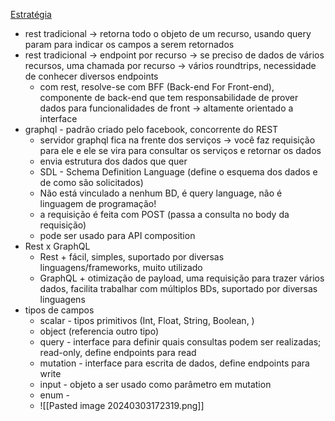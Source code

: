 [Estratégia](https://www.estrategiaconcursos.com.br/app/dashboard/cursos/275777/aulas/2640897/videos/132944)
* rest tradicional -> retorna todo o objeto de um recurso, usando query param para indicar os campos a serem retornados
* rest tradicional -> endpoint por recurso -> se preciso de dados de vários recursos, uma chamada por recurso -> vários roundtrips, necessidade de conhecer diversos endpoints
	* com rest, resolve-se com BFF (Back-end For Front-end), componente de back-end que tem responsabilidade de prover dados para funcionalidades de front -> altamente orientado a interface
* graphql - padrão criado pelo facebook, concorrente do REST 
	* servidor graphql fica na frente dos serviços -> você faz requisição para ele e ele se vira para consultar os serviços e retornar os dados
	* envia estrutura dos dados que quer
	* SDL - Schema Definition Language (define o esquema dos dados e de como são solicitados)
	* Não está vinculado a nenhum BD, é query language, não é linguagem de programação!
	* a requisição é feita com POST (passa a consulta no body da requisição)
	* pode ser usado para API composition
* Rest x GraphQL
	* Rest + fácil, simples, suportado por diversas linguagens/frameworks, muito utilizado
	* GraphQL + otimização de payload, uma requisição para trazer vários dados, facilita trabalhar com múltiplos BDs, suportado por diversas linguagens
* tipos de campos
	* scalar - tipos primitivos (Int, Float, String, Boolean, )
	* object (referencia outro tipo)
	* query - interface para definir quais consultas podem ser realizadas; read-only, define endpoints para read
	* mutation - interface para escrita de dados, define endpoints para write
	* input - objeto a ser usado como parâmetro em mutation
	* enum - 
	* ![[Pasted image 20240303172319.png]]